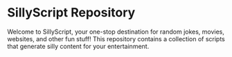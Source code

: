 # SillyScript Repository

Welcome to SillyScript, your one-stop destination for random jokes, movies, websites, and other fun stuff! This repository contains a collection of scripts that generate silly content for your entertainment.



